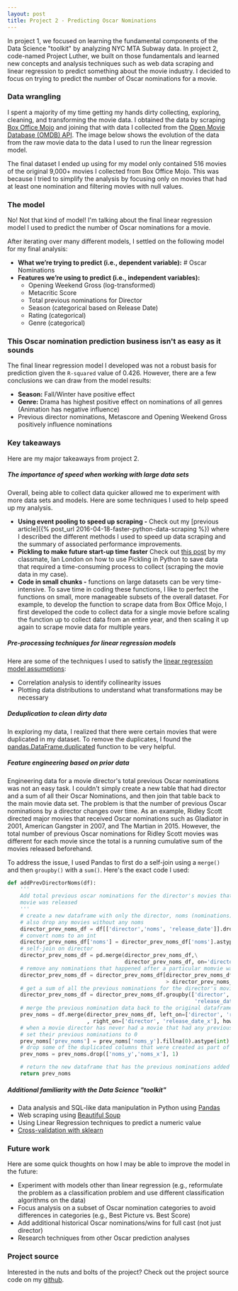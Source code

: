 ```yaml
---
layout: post
title: Project 2 - Predicting Oscar Nominations
---
```


In project 1, we focused on learning the fundamental components of the Data Science "toolkit" by analyzing NYC MTA Subway data. In project 2, code-named Project Luther, we built on those fundamentals and learned new concepts and analysis techniques such as web data scraping and linear regression to predict something about the movie industry. I decided to focus on trying to predict the number of Oscar nominations for a movie.

<amp-img width="500" height="213" layout="responsive" src="https://media.giphy.com/media/6mnlYDQ4VdbUs/giphy.gif"></amp-img>

### Data wrangling

I spent a majority of my time getting my hands dirty collecting, exploring, cleaning, and transforming the movie data. I obtained the data by scraping [Box Office Mojo](http://www.boxofficemojo.com/) and joining that with data I collected from the [Open Movie Database (OMDB) API](http://omdbapi.com/). The image below shows the evolution of the data from the raw movie data to the data I used to run the linear regression model.

<amp-img width="1000" height="589" layout="responsive" src="/assets/images/movie-scraping/data_evolution2.png"></amp-img>

The final dataset I ended up using for my model only contained 516 movies of the original 9,000+ movies I collected from Box Office Mojo. This was because I tried to simplify the analysis by focusing only on movies that had at least one nomination and filtering movies with null values.

### The model

<amp-img width="479" height="281" layout="responsive" src="http://38.media.tumblr.com/388c156672facd32502c6f94845b2f3e/tumblr_ncfeyjjvRG1sn2bh3o1_500.gif"></amp-img>

No! Not that kind of model! I'm talking about the final linear regression model I used to predict the number of Oscar nominations for a movie.

After iterating over many different models, I settled on the following model for my final analysis:

- **What we’re trying to predict (i.e., dependent variable):** # Oscar Nominations
- **Features we’re using to predict (i.e., independent variables):**
    - Opening Weekend Gross (log-transformed)
    - Metacritic Score
    - Total previous nominations for Director
    - Season (categorical based on Release Date)
    - Rating (categorical)
    - Genre (categorical)

### This Oscar nomination prediction business isn't as easy as it sounds

<amp-img width="287" height="150" layout="responsive" src="http://popcrush.com/files/2014/03/JLawFall.gif"></amp-img>

The final linear regression model I developed was not a robust basis for prediction given the `R-squared` value of 0.426. However, there are a few conclusions we can draw from the model results:

- **Season:** Fall/Winter have positive effect
- **Genre:** Drama has highest positive effect on nominations of all genres (Animation has negative influence)
- Previous director nominations, Metascore and Opening Weekend Gross positively influence nominations

### Key takeaways

Here are my major takeaways from project 2.

##### The importance of speed when working with large data sets

<amp-img width="375" height="165" layout="responsive" src="http://gifstumblr.com/images/going-fast_574.gif"></amp-img>

Overall, being able to collect data quicker allowed me to experiment with more data sets and models. Here are some techniques I used to help speed up my analysis.

+ **Using event pooling to speed up scraping -** Check out my [previous article]({% post_url 2016-04-18-faster-python-data-scraping %}) where I described the different methods I used to speed up data scraping and the summary of associated performance improvements.
+ **Pickling to make future start-up time faster** Check out [this post](http://ianlondon.github.io/blog/pickling-basics/) by my classmate, Ian London on how to use Pickling in Python to save data that required a time-consuming process to collect (scraping the movie data in my case).
+ **Code in small chunks -** functions on large datasets can be very time-intensive. To save time in coding these functions, I like to perfect the functions on small, more manageable subsets of the overall dataset. For example, to develop the function to scrape data from Box Office Mojo, I first developed the code to collect data for a single movie before scaling the function up to collect data from an entire year, and then scaling it up again to scrape movie data for multiple years.

##### Pre-processing techniques for linear regression models

Here are some of the techniques I used to satisfy the [linear regression model assumptions](http://people.duke.edu/~rnau/testing.htm):

+ Correlation analysis to identify collinearity issues
+ Plotting data distributions to understand what transformations may be necessary

##### Deduplication to clean dirty data

In exploring my data, I realized that there were certain movies that were duplicated in my dataset. To remove the duplicates, I found the [pandas.DataFrame.duplicated](http://pandas.pydata.org/pandas-docs/stable/generated/pandas.DataFrame.duplicated.html) function to be very helpful.

##### Feature engineering based on prior data

Engineering data for a movie director's total previous Oscar nominations was not an easy task. I couldn't simply create a new table that had director and a sum of all their Oscar Nominations, and then join that table back to the main movie data set. The problem is that the number of previous Oscar nominations by a director changes over time. As an example, Ridley Scott directed major movies that received Oscar nominations such as Gladiator in 2001, American Gangster in 2007, and The Martian in 2015. However, the total number of previous Oscar nominations for Ridley Scott movies was different for each movie since the total is a running cumulative sum of the movies released beforehand.

To address the issue, I used Pandas to first do a self-join using a `merge()` and then `groupby()` with a `sum()`. Here's the exact code I used:

~~~python
def addPrevDirectorNoms(df):
    '''
    Add total previous oscar nominations for the director's movies that occurred before a
    movie was released
    '''
    # create a new dataframe with only the director, noms (nominations), and release_date
    # also drop any movies without any noms
    director_prev_noms_df = df[['director','noms', 'release_date']].dropna(subset=['noms'])
    # convert noms to an int
    director_prev_noms_df['noms'] = director_prev_noms_df['noms'].astype('int')
    # self-join on director
    director_prev_noms_df = pd.merge(director_prev_noms_df,\
                                     director_prev_noms_df, on='director')
    # remove any nominations that happened after a particular momvie was released
    director_prev_noms_df = director_prev_noms_df[director_prev_noms_df['release_date_x']\
                                                  > director_prev_noms_df['release_date_y']]
    # get a sum of all the previous nominations for the director's movies
    director_prev_noms_df = director_prev_noms_df.groupby(['director', 'noms_x',\
                                                           'release_date_x'], as_index=False).sum()
    # merge the previous nomination data back to the original dataframe
    prev_noms = df.merge(director_prev_noms_df, left_on=['director', 'release_date']\
                         , right_on=['director', 'release_date_x'], how='left')
    # when a movie director has never had a movie that had any previous nominations,
    # set their previous nominations to 0
    prev_noms['prev_noms'] = prev_noms['noms_y'].fillna(0).astype(int)
    # drop some of the duplicated columns that were created as part of the merges
    prev_noms = prev_noms.drop(['noms_y','noms_x'], 1)

    # return the new dataframe that has the previous nominations added as a column
    return prev_noms
~~~

<amp-img width="359" height="151" layout="responsive" src="http://www.sharegif.com/wp-content/uploads/2013/11/Gladiator-quotes-1.gif"></amp-img>

##### Additional familiarity with the Data Science "toolkit"

+ Data analysis and SQL-like data manipulation in Python using [Pandas](http://pandas.pydata.org/)
+ Web scraping using [Beautiful Soup](https://www.crummy.com/software/BeautifulSoup/bs4/doc/)
+ Using Linear Regression techniques to predict a numeric value
+ [Cross-validation with sklearn](http://scikit-learn.org/stable/modules/cross_validation.html)

### Future work

Here are some quick thoughts on how I may be able to improve the model in the future:

- Experiment with models other than linear regression (e.g., reformulate the problem as a classification problem and use different classification algorithms on the data)
- Focus analysis on a subset of Oscar nomination categories to avoid differences in categories (e.g., Best Picture vs. Best Score)
- Add additional historical Oscar nominations/wins for full cast (not just director)
- Research techniques from other Oscar prediction analyses

### Project source

Interested in the nuts and bolts of the project? Check out the project source code on my [github](https://github.com/maxmelnick/movie_scraping).